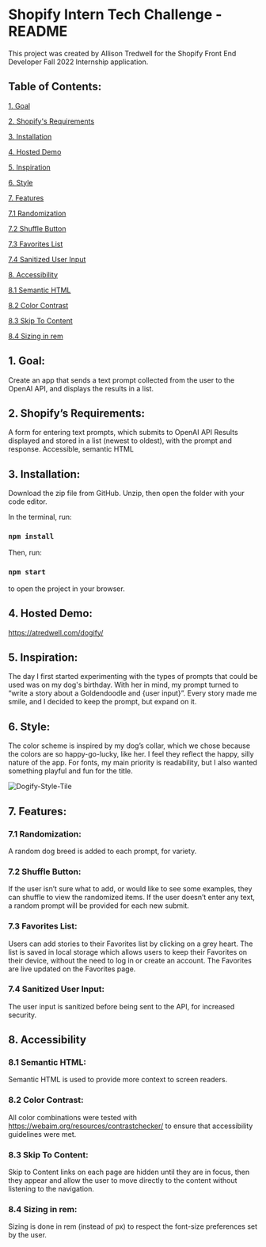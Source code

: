 
# Shopify Intern Tech Challenge - README

This project was created by Allison Tredwell for the Shopify Front End Developer Fall 2022 Internship application.

## Table of Contents:
[1. Goal](#1-goal)

[2. Shopify's Requirements](#2-shopifys-requirements)

[3. Installation](#3-installation)

[4. Hosted Demo](#4-hosted-demo)

[5. Inspiration](#5-inspiration)

[6. Style](#6-style)

[7. Features](#7-features)

[7.1 Randomization](#71-randomization)

[7.2 Shuffle Button](#72-shuffle-button)

[7.3 Favorites List](#73-favorites-list)

[7.4 Sanitized User Input](#74-sanitized-user-input)

[8. Accessibility](#8-accessibility)

[8.1 Semantic HTML](#81-semantic-html)

[8.2 Color Contrast](#82-color-contrast)

[8.3 Skip To Content](#83-skip-to-content)

[8.4 Sizing in rem](#84-sizing-in-rem)



## 1. Goal: 
Create an app that sends a text prompt collected from the user to the OpenAI API, and displays the results in a list. 

## 2. Shopify’s Requirements:
A form for entering text prompts, which submits to OpenAI API
Results displayed and stored in a list (newest to oldest), with the prompt and response.
Accessible, semantic HTML

## 3. Installation: 
Download the zip file from GitHub. Unzip, then open the folder with your code editor.

In the terminal, run:
###  `npm install`

Then, run:
### `npm start` 
to open the project in your browser.

## 4. Hosted Demo: 
https://atredwell.com/dogify/

## 5. Inspiration: 
The day I first started experimenting with the types of prompts that could be used was on my dog's birthday. With her in mind, my prompt turned to “write a story about a Goldendoodle and {user input}”. Every story made me smile, and I decided to keep the prompt, but expand on it. 

## 6. Style: 
The color scheme is inspired by my dog’s collar, which we chose because the colors are so happy-go-lucky, like her. I feel they reflect the happy, silly nature of the app. For fonts, my main priority is readability, but I also wanted something playful and fun for the title. 

![Dogify-Style-Tile](https://user-images.githubusercontent.com/59849533/169138800-0b4cb63b-8652-4617-aec3-26bed7f04b02.png)

## 7. Features:

### 7.1 Randomization: 
A random dog breed is added to each prompt, for variety.

### 7.2 Shuffle Button: 
If the user isn’t sure what to add, or would like to see some examples, they can shuffle to view the randomized items. If the user doesn’t enter any text, a random prompt will be provided for each new submit.

### 7.3 Favorites List: 
Users can add stories to their Favorites list by clicking on a grey heart. The list is saved in local storage which allows users to keep their Favorites on their device, without the need to log in or create an account. The Favorites are live updated on the Favorites page. 

### 7.4 Sanitized User Input: 
The user input is sanitized before being sent to the API, for increased security. 


## 8. Accessibility

### 8.1 Semantic HTML:  
Semantic HTML is used to provide more context to screen readers.

### 8.2 Color Contrast: 
All color combinations were tested with https://webaim.org/resources/contrastchecker/ to ensure that accessibility guidelines were met.

### 8.3 Skip To Content: 
Skip to Content links on each page are hidden until they are in focus, then they appear and allow the user to move directly to the content without listening to the navigation.

### 8.4 Sizing in rem: 
Sizing is done in rem (instead of px) to respect the font-size preferences set by the user.
